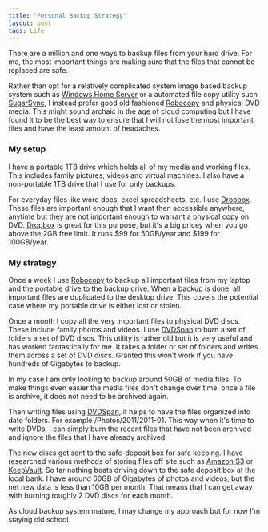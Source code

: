 ```yaml
---
title: "Personal Backup Strategy"
layout: post
tags: Life
---
```


There are a million and one ways to backup files from your hard drive. For me, the most important things are making sure that the files that cannot be replaced are safe. 

Rather than opt for a relatively complicated system image based backup system such as [Windows Home Server][1] or a automated file copy utility such [SugarSync][2], I instead prefer good old fashioned [Robocopy][3] and physical DVD media. This might sound archaic in the age of cloud computing but I have found it to be the best way to ensure that I will not lose the most important files and have the least amount of headaches.

### My setup
I have a portable 1TB drive which holds all of my media and working files. This includes family pictures, videos and virtual machines. I also have a non-portable 1TB drive that I use for only backups. 

For everyday files like word docs, excel spreadsheets, etc. I use [Dropbox][4]. These files are important enough that I want then accessible anywhere, anytime but they are not important enough to warrant a physical copy on DVD. [Dropbox][4] is great for this purpose, but it's a big pricey when you go above the 2GB free limit. It runs $99 for 50GB/year and $199 for 100GB/year.

### My strategy
Once a week I use [Robocopy][3] to backup all important files from my laptop and the portable drive to the backup drive. When a backup is done, all important files are duplicated to the desktop drive. This covers the potential case where my portable drive is either lost or stolen.

Once a month I copy all the very important files to physical DVD discs. These include family photos and videos. I use [DVDSpan][5] to burn a set of folders a set of DVD discs. This utility is rather old but it is very useful and has worked fantastically for me. It takes a folder or set of folders and writes them across a set of DVD discs. Granted this won't work if you have hundreds of Gigabytes to backup.

In my case I am only looking to backup around 50GB of media files. To make things even easier the media files don't change over time. once a file is archive, it does not need to be archived again.

Then writing files using [DVDSpan][5], it helps to have the files organized into date folders. For example /Photos/2011/2011-01. This way when it's time to write DVDs, I can simply burn the recent files that have not been archived and ignore the files that I have already archived.

The new discs get sent to the safe-deposit box for safe keeping. I have researched various methods of storing files off site such as [Amazon S3][6] or [KeepVault][7]. So far nothing beats driving down to the safe deposit box at the local bank. I have around 60GB of Gigabytes of photos and videos, but the net new data is less than 10GB per month. That means that I can get away with burning roughly 2 DVD discs for each month.

As cloud backup system mature, I may change my approach but for now I'm staying old school.


[1]: http://www.microsoft.com/windows/products/winfamily/windowshomeserver/default.mspx
[2]: https://www.sugarsync.com/
[3]: http://en.wikipedia.org/wiki/Robocopy
[4]: http://dropbox.com 
[5]: http://hcidesign.com/dvdspan/
[6]: http://aws.amazon.com/s3/
[7]: http://www.keepvault.com/